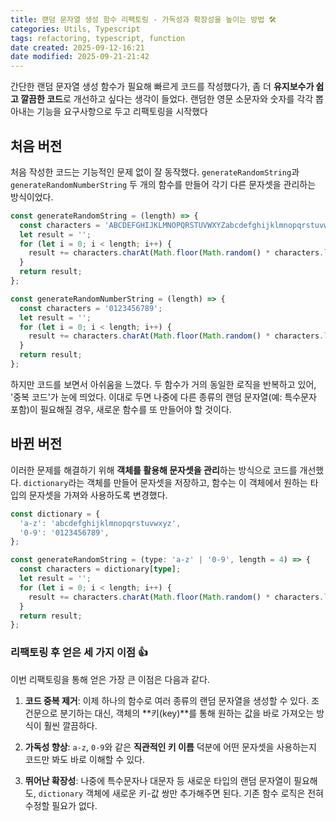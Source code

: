 ```yaml
---
title: 랜덤 문자열 생성 함수 리팩토링 - 가독성과 확장성을 높이는 방법 🛠️
categories: Utils, Typescript
tags: refactoring, typescript, function
date created: 2025-09-12-16:21
date modified: 2025-09-21-21:42
---
```

간단한 랜덤 문자열 생성 함수가 필요해 빠르게 코드를 작성했다가, 좀 더 **유지보수가 쉽고 깔끔한 코드**로 개선하고 싶다는 생각이 들었다. 랜덤한 영문 소문자와 숫자를 각각 뽑아내는 기능을 요구사항으로 두고 리팩토링을 시작했다

## 처음 버전
처음 작성한 코드는 기능적인 문제 없이 잘 동작했다. `generateRandomString`과 `generateRandomNumberString` 두 개의 함수를 만들어 각기 다른 문자셋을 관리하는 방식이었다.

```ts
const generateRandomString = (length) => {
  const characters = 'ABCDEFGHIJKLMNOPQRSTUVWXYZabcdefghijklmnopqrstuvwxyz0123456789';
  let result = '';
  for (let i = 0; i < length; i++) {
    result += characters.charAt(Math.floor(Math.random() * characters.length));
  }
  return result;
};

const generateRandomNumberString = (length) => {
  const characters = '0123456789';
  let result = '';
  for (let i = 0; i < length; i++) {
    result += characters.charAt(Math.floor(Math.random() * characters.length));
  }
  return result;
};
```

하지만 코드를 보면서 아쉬움을 느꼈다. 두 함수가 거의 동일한 로직을 반복하고 있어, '중복 코드'가 눈에 띄었다. 이대로 두면 나중에 다른 종류의 랜덤 문자열(예: 특수문자 포함)이 필요해질 경우, 새로운 함수를 또 만들어야 할 것이다.

## 바뀐 버전
이러한 문제를 해결하기 위해 **객체를 활용해 문자셋을 관리**하는 방식으로 코드를 개선했다. `dictionary`라는 객체를 만들어 문자셋을 저장하고, 함수는 이 객체에서 원하는 타입의 문자셋을 가져와 사용하도록 변경했다.

```ts
const dictionary = {
  'a-z': 'abcdefghijklmnopqrstuvwxyz',
  '0-9': '0123456789',
};

const generateRandomString = (type: 'a-z' | '0-9', length = 4) => {
  const characters = dictionary[type];
  let result = '';
  for (let i = 0; i < length; i++) {
    result += characters.charAt(Math.floor(Math.random() * characters.length));
  }
  return result;
};

```

### **리팩토링 후 얻은 세 가지 이점 👍**

이번 리팩토링을 통해 얻은 가장 큰 이점은 다음과 같다.

1. **코드 중복 제거**: 이제 하나의 함수로 여러 종류의 랜덤 문자열을 생성할 수 있다. 조건문으로 분기하는 대신, 객체의 **키(key)**를 통해 원하는 값을 바로 가져오는 방식이 훨씬 깔끔하다.
    
2. **가독성 향상**: `a-z`, `0-9`와 같은 **직관적인 키 이름** 덕분에 어떤 문자셋을 사용하는지 코드만 봐도 바로 이해할 수 있다.
    
3. **뛰어난 확장성**: 나중에 특수문자나 대문자 등 새로운 타입의 랜덤 문자열이 필요해도, `dictionary` 객체에 새로운 키-값 쌍만 추가해주면 된다. 기존 함수 로직은 전혀 수정할 필요가 없다.


